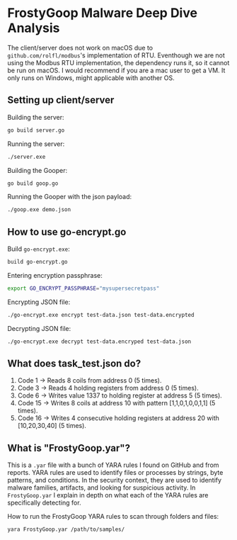 # FrostyGoop Malware Deep Dive Analysis
The client/server does not work on macOS due to `github.com/rolfl/modbus`'s implementation of RTU. Eventhough we are not using the Modbus RTU implementation, the dependency runs it, so it cannot be run on macOS. I would recommend if you are a mac user to get a VM. It only runs on Windows, might applicable with another OS.

## Setting up client/server

Building the server:
```sh
go build server.go
```

Running the server:
```sh 
./server.exe
```

Building the Gooper:
```sh
go build goop.go
```

Running the Gooper with the json payload:
```sh
./goop.exe demo.json
```

## How to use go-encrypt.go
Build `go-encrypt.exe`:
```sh
build go-encrypt.go
```

Entering encryption passphrase:
```sh
export GO_ENCRYPT_PASSPHRASE="mysupersecretpass"
```

Encrypting JSON file:
```sh
./go-encrypt.exe encrypt test-data.json test-data.encrypted
```

Decrypting JSON file:
```sh
./go-encrypt.exe decrypt test-data.encryped test-data.json
```



## What does task_test.json do?
1. Code 1 → Reads 8 coils from address 0 (5 times).
2. Code 3 → Reads 4 holding registers from address 0 (5 times).
3. Code 6 → Writes value 1337 to holding register at address 5 (5 times).
4. Code 15 → Writes 8 coils at address 10 with pattern [1,1,0,1,0,0,1,1] (5 times).
5. Code 16 → Writes 4 consecutive holding registers at address 20 with [10,20,30,40] (5 times).


## What is "FrostyGoop.yar"?
This is a `.yar` file with a bunch of YARA rules I found on GitHub and from reports. YARA rules are used to identify files or processes by strings, byte patterns, and conditions. In the security context, they are used to identify malware families, artifacts, and looking for suspicious activity. In `FrostyGoop.yar` I explain in depth on what each of the YARA rules are specifically detecting for.

How to run the FrostyGoop YARA rules to scan through folders and files:
```sh
yara FrostyGoop.yar /path/to/samples/
```